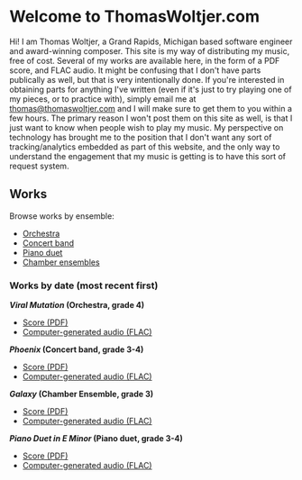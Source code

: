 # Welcome to ThomasWoltjer.com

Hi! I am Thomas Woltjer, a Grand Rapids, Michigan based software engineer and award-winning composer. This site is my way of distributing my music, free of cost. Several of my works are available here, in the form of a PDF score, and FLAC audio. It might be confusing that I don't have parts publically as well, but that is very intentionally done. If you're interested in obtaining parts for anything I've written (even if it's just to try playing one of my pieces, or to practice with), simply email me at thomas@thomaswoltjer.com and I will make sure to get them to you within a few hours. The primary reason I won't post them on this site as well, is that I just want to know when people wish to play my music. My perspective on technology has brought me to the position that I don't want any sort of tracking/analytics embedded as part of this website, and the only way to understand the engagement that my music is getting is to have this sort of request system. 

## Works

Browse works by ensemble:
 - [Orchestra](/orch.html)  
 - [Concert band](/band.html)
 - [Piano duet](/piano-duet.html)
 - [Chamber ensembles](/chamber.html)
 
### Works by date (most recent first)
 
 **_Viral Mutation_ (Orchestra, grade 4)**
  - [Score (PDF)](/viral-mutation/Viral_Mutation.pdf)
  - [Computer-generated audio (FLAC)](/viral-mutation/Viral_Mutation.flac)
 
 **_Phoenix_ (Concert band, grade 3-4)**
  - [Score (PDF)](/phoenix/Phoenix.pdf)
  - [Computer-generated audio (FLAC)](/phoenix/Phoenix.flac)
  
 **_Galaxy_ (Chamber Ensemble, grade 3)**
  - [Score (PDF)](/galaxy/Galaxy.pdf)
  - [Computer-generated audio (FLAC)](/galaxy/Galaxy.flac)
 
 **_Piano Duet in E Minor_ (Piano duet, grade 3-4)**
  - [Score (PDF)](/duet-in-e-minor/Duet-In-E-Minor.pdf)
  - [Computer-generated audio (FLAC)](/duet-in-e-minor/Duet-In-E-Minor.flac)
 
